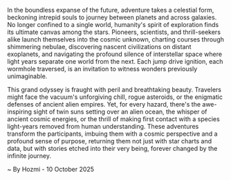
In the boundless expanse of the future, adventure takes a celestial form, beckoning intrepid souls to journey between planets and across galaxies. No longer confined to a single world, humanity's spirit of exploration finds its ultimate canvas among the stars. Pioneers, scientists, and thrill-seekers alike launch themselves into the cosmic unknown, charting courses through shimmering nebulae, discovering nascent civilizations on distant exoplanets, and navigating the profound silence of interstellar space where light years separate one world from the next. Each jump drive ignition, each wormhole traversed, is an invitation to witness wonders previously unimaginable.

This grand odyssey is fraught with peril and breathtaking beauty. Travelers might face the vacuum's unforgiving chill, rogue asteroids, or the enigmatic defenses of ancient alien empires. Yet, for every hazard, there's the awe-inspiring sight of twin suns setting over an alien ocean, the whisper of ancient cosmic energies, or the thrill of making first contact with a species light-years removed from human understanding. These adventures transform the participants, imbuing them with a cosmic perspective and a profound sense of purpose, returning them not just with star charts and data, but with stories etched into their very being, forever changed by the infinite journey.

~ By Hozmi - 10 October 2025
